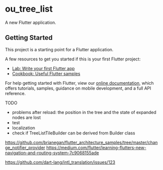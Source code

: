 # ou_tree_list

A new Flutter application.

## Getting Started

This project is a starting point for a Flutter application.

A few resources to get you started if this is your first Flutter project:

- [Lab: Write your first Flutter app](https://flutter.dev/docs/get-started/codelab)
- [Cookbook: Useful Flutter samples](https://flutter.dev/docs/cookbook)

For help getting started with Flutter, view our
[online documentation](https://flutter.dev/docs), which offers tutorials,
samples, guidance on mobile development, and a full API reference.

TODO
* problems after reload: the position in the tree and the state of expanded nodes are lost
* test
* localization
* check if TreeListTileBuilder can be derived from Builder class

https://github.com/brianegan/flutter_architecture_samples/tree/master/change_notifier_provider
https://medium.com/flutter/learning-flutters-new-navigation-and-routing-system-7c9068155ade

https://github.com/dart-lang/intl_translation/issues/123
